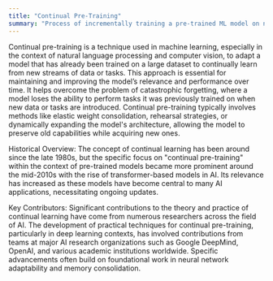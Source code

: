 ```yaml
---
title: "Continual Pre-Training"
summary: "Process of incrementally training a pre-trained ML model on new data or tasks to update its knowledge without forgetting previously learned information."
---
```

Continual pre-training is a technique used in machine learning, especially in the context of natural language processing and computer vision, to adapt a model that has already been trained on a large dataset to continually learn from new streams of data or tasks. This approach is essential for maintaining and improving the model’s relevance and performance over time. It helps overcome the problem of catastrophic forgetting, where a model loses the ability to perform tasks it was previously trained on when new data or tasks are introduced. Continual pre-training typically involves methods like elastic weight consolidation, rehearsal strategies, or dynamically expanding the model's architecture, allowing the model to preserve old capabilities while acquiring new ones.

Historical Overview: The concept of continual learning has been around since the late 1980s, but the specific focus on "continual pre-training" within the context of pre-trained models became more prominent around the mid-2010s with the rise of transformer-based models in AI. Its relevance has increased as these models have become central to many AI applications, necessitating ongoing updates.

Key Contributors: Significant contributions to the theory and practice of continual learning have come from numerous researchers across the field of AI. The development of practical techniques for continual pre-training, particularly in deep learning contexts, has involved contributions from teams at major AI research organizations such as Google DeepMind, OpenAI, and various academic institutions worldwide. Specific advancements often build on foundational work in neural network adaptability and memory consolidation.